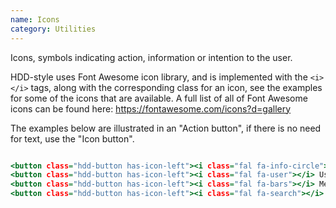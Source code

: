 ```yaml
---
name: Icons
category: Utilities
---
```

Icons, symbols indicating action, information or intention to the user. 

HDD-style uses Font Awesome icon library, and is implemented with the `<i> </i>` tags, along with the corresponding class for an icon, see the examples for some of the icons that are available. A full list of all of Font Awesome icons can be found here: https://fontawesome.com/icons?d=gallery

The examples below are illustrated in an "Action button", if there is no need for text, use the "Icon button". 

```icons.html

<button class="hdd-button has-icon-left"><i class="fal fa-info-circle"></i> Info Icon</button>
<button class="hdd-button has-icon-left"><i class="fal fa-user"></i> User Icon</button>
<button class="hdd-button has-icon-left"><i class="fal fa-bars"></i> Menubar Icon</button>
<button class="hdd-button has-icon-left"><i class="fal fa-search"></i> Search Icon</button>

```